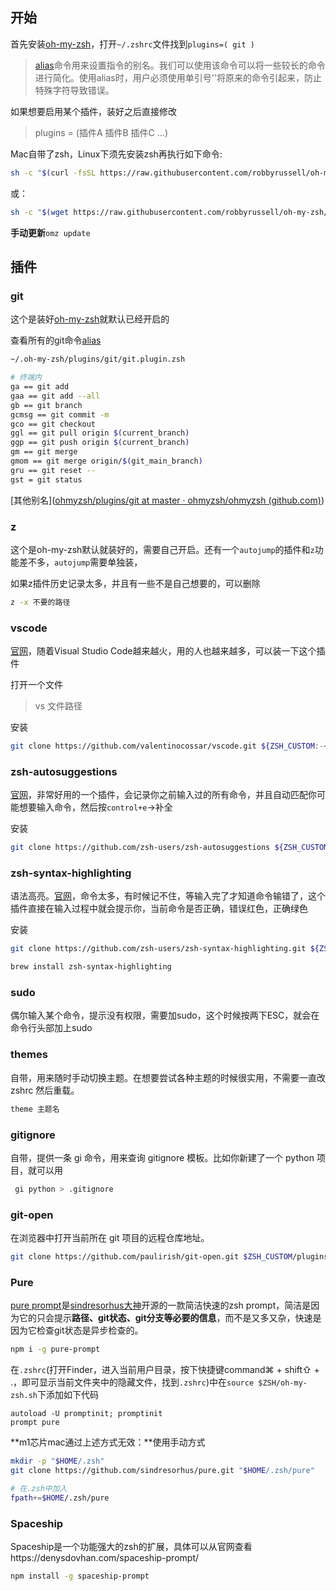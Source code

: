 ## 开始

首先安装[oh-my-zsh](https://link.zhihu.com/?target=http%3A//ohmyz.sh/)，打开`~/.zshrc`文件找到`plugins=( git )`

> [alias](https://link.zhihu.com/?target=http%3A//man.linuxde.net/alias%3Foqnsle%3Docthb)命令用来设置指令的别名。我们可以使用该命令可以将一些较长的命令进行简化。使用alias时，用户必须使用单引号''将原来的命令引起来，防止特殊字符导致错误。

如果想要启用某个插件，装好之后直接修改

> plugins = (插件A 插件B 插件C ...)

Mac自带了zsh，Linux下须先安装zsh再执行如下命令:

```bash
sh -c "$(curl -fsSL https://raw.githubusercontent.com/robbyrussell/oh-my-zsh/master/tools/install.sh)"
```

或：

```bash
sh -c "$(wget https://raw.githubusercontent.com/robbyrussell/oh-my-zsh/master/tools/install.sh -O -)"
```



**手动更新**`omz update`

## 插件

### **git**

这个是装好[oh-my-zsh](https://link.zhihu.com/?target=http%3A//ohmyz.sh/)就默认已经开启的

查看所有的git命令[alias](https://link.zhihu.com/?target=http%3A//man.linuxde.net/alias%3Foqnsle%3Docthb)

```bash
~/.oh-my-zsh/plugins/git/git.plugin.zsh
```

```bash
# 终端内
ga == git add
gaa == git add --all
gb == git branch
gcmsg == git commit -m
gco == git checkout
ggl == git pull origin $(current_branch)
ggp == git push origin $(current_branch)
gm == git merge
gmom == git merge origin/$(git_main_branch)
gru == git reset --
gst = git status
```

[其他别名]([ohmyzsh/plugins/git at master · ohmyzsh/ohmyzsh (github.com)](https://github.com/ohmyzsh/ohmyzsh/tree/master/plugins/git))

### **z**

这个是oh-my-zsh默认就装好的，需要自己开启。还有一个`autojump`的插件和`z`功能差不多，`autojump`需要单独装，

如果z插件历史记录太多，并且有一些不是自己想要的，可以删除

```bash
z -x 不要的路径
```

### **vscode**

[官网](https://link.zhihu.com/?target=https%3A//github.com/Microsoft/vscode)，随着Visual Studio Code越来越火，用的人也越来越多，可以装一下这个插件

打开一个文件

> vs 文件路径

安装

```bash
git clone https://github.com/valentinocossar/vscode.git ${ZSH_CUSTOM:-~/.oh-my-zsh/cu
```

### **zsh-autosuggestions**

[官网](https://link.zhihu.com/?target=https%3A//github.com/zsh-users/zsh-autosuggestions)，非常好用的一个插件，会记录你之前输入过的所有命令，并且自动匹配你可能想要输入命令，然后按`control+e`→补全

安装

```bash
git clone https://github.com/zsh-users/zsh-autosuggestions ${ZSH_CUSTOM:-~/.oh-my-zsh/custom}/plugins/zsh-autosuggestions
```

### **zsh-syntax-highlighting**

语法高亮。[官网](https://link.zhihu.com/?target=https%3A//github.com/zsh-users/zsh-syntax-highlighting)，命令太多，有时候记不住，等输入完了才知道命令输错了，这个插件直接在输入过程中就会提示你，当前命令是否正确，错误红色，正确绿色

安装

```bash
git clone https://github.com/zsh-users/zsh-syntax-highlighting.git ${ZSH_CUSTOM:-~
```

```bash
brew install zsh-syntax-highlighting
```



### **sudo**

偶尔输入某个命令，提示没有权限，需要加sudo，这个时候按两下ESC，就会在命令行头部加上sudo

### **themes**

自带，用来随时手动切换主题。在想要尝试各种主题的时候很实用，不需要一直改 zshrc 然后重载。

```bash
theme 主题名
```

### **gitignore**

自带，提供一条 gi 命令，用来查询 gitignore 模板。比如你新建了一个 python 项目，就可以用

```bash
 gi python > .gitignore 
```

### **git-open**

在浏览器中打开当前所在 git 项目的远程仓库地址。

```bash
git clone https://github.com/paulirish/git-open.git $ZSH_CUSTOM/plugins/git-open
```

### Pure

[pure prompt](https://link.zhihu.com/?target=https%3A//github.com/sindresorhus/pure)是[sindresorhus大神](https://link.zhihu.com/?target=https%3A//github.com/sindresorhus)开源的一款简洁快速的zsh prompt，简洁是因为它的只会提示**路径、git状态、git分支等必要的信息**，而不是又多又杂，快速是因为它检查git状态是异步检查的。

```bash
npm i -g pure-prompt
```

在`.zshrc`(打开Finder，进入当前用户目录，按下快捷键command⌘ + shift⇧ + .，即可显示当前文件夹中的隐藏文件，找到`.zshrc`)中在`source $ZSH/oh-my-zsh.sh`下添加如下代码

```
autoload -U promptinit; promptinit
prompt pure
```

**m1芯片mac通过上述方式无效：**使用手动方式

```bash
mkdir -p "$HOME/.zsh"
git clone https://github.com/sindresorhus/pure.git "$HOME/.zsh/pure"

# 在.zsh中加入
fpath+=$HOME/.zsh/pure
```



### Spaceship

Spaceship是一个功能强大的zsh的扩展，具体可以从官网查看https://denysdovhan.com/spaceship-prompt/

```bash
npm install -g spaceship-prompt
```

